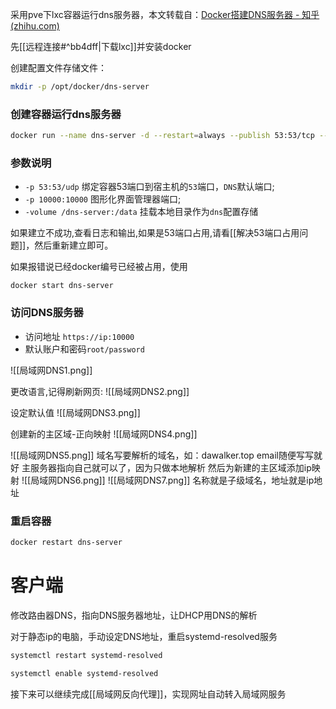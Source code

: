 采用pve下lxc容器运行dns服务器，本文转载自：[Docker搭建DNS服务器 - 知乎 (zhihu.com)](https://zhuanlan.zhihu.com/p/615495383)

先[[远程连接#^bb4dff|下载lxc]]并安装docker

创建配置文件存储文件：
```bash
mkdir -p /opt/docker/dns-server
```

### **创建容器运行dns服务器**

```bash
docker run --name dns-server -d --restart=always --publish 53:53/tcp --publish 53:53/udp --publish 10000:10000/tcp --volume /opt/docker/dns-server:/data sameersbn/bind:latest
```

### **参数说明**

- `-p 53:53/udp` 绑定容器53端口到宿主机的`53`端口，`DNS`默认端口;
- `-p 10000:10000` 图形化界面管理器端口;
- `-volume /dns-server:/data` 挂载本地目录作为`dns`配置存储


如果建立不成功,查看日志和输出,如果是53端口占用,请看[[解决53端口占用问题]]，然后重新建立即可。

如果报错说已经docker编号已经被占用，使用
```
docker start dns-server
```

### **访问DNS服务器**

- 访问地址 `https://ip:10000`
- 默认账户和密码`root/password`

![[局域网DNS1.png]]

更改语言,记得刷新网页:
![[局域网DNS2.png]]

设定默认值
![[局域网DNS3.png]]

创建新的主区域-正向映射
![[局域网DNS4.png]]

![[局域网DNS5.png]]
域名写要解析的域名，如：dawalker.top
email随便写写就好
主服务器指向自己就可以了，因为只做本地解析
然后为新建的主区域添加ip映射
![[局域网DNS6.png]]
![[局域网DNS7.png]]
名称就是子级域名，地址就是ip地址

### **重启容器**
```bash
docker restart dns-server
```

# 客户端

修改路由器DNS，指向DNS服务器地址，让DHCP用DNS的解析

对于静态ip的电脑，手动设定DNS地址，重启systemd-resolved服务
```bash
systemctl restart systemd-resolved

systemctl enable systemd-resolved
```

接下来可以继续完成[[局域网反向代理]]，实现网址自动转入局域网服务
